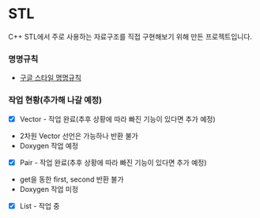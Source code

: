 # STL
C++ STL에서 주로 사용하는 자료구조를 직접 구현해보기 위해 만든 프로젝트입니다.

### 명명규칙
* [구글 스타일 명명규칙](https://google.github.io/styleguide/cppguide.html#General_Naming_Rules)

### 작업 현황(추가해 나갈 예정)
* [X] Vector - 작업 완료(추후 상황에 따라 빠진 기능이 있다면 추가 예정)
* 2차원 Vector 선언은 가능하나 반환 불가
* Doxygen 작업 예정

* [X] Pair - 작업 완료(추후 상황에 따라 빠진 기능이 있다면 추가 예정)
* get을 동한 first, second 반환 불가
* Doxygen 작업 미정

* [X] List - 작업 중
